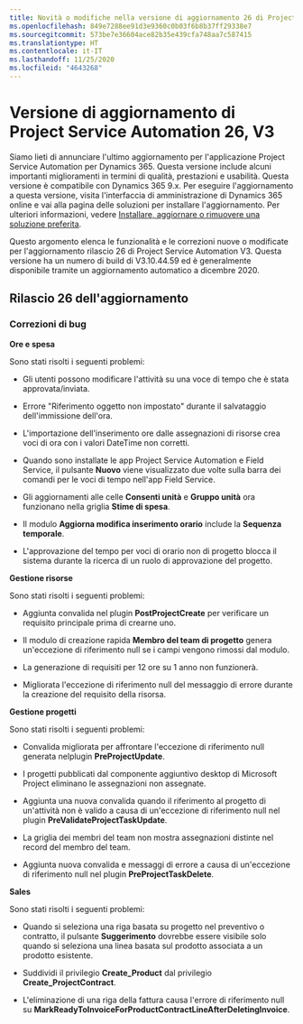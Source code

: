```yaml
---
title: Novità o modifiche nella versione di aggiornamento 26 di Project Service Automation V3
ms.openlocfilehash: 849e7288ee91d3e9360c0b03f6b8b37ff29338e7
ms.sourcegitcommit: 573be7e36604ace82b35e439cfa748aa7c587415
ms.translationtype: HT
ms.contentlocale: it-IT
ms.lasthandoff: 11/25/2020
ms.locfileid: "4643268"
---
```

<a name="project-service-automation-update-release-26-v3"></a>Versione di aggiornamento di Project Service Automation 26, V3
================================================

Siamo lieti di annunciare l'ultimo aggiornamento per l'applicazione Project Service Automation per Dynamics 365. Questa versione include alcuni importanti miglioramenti in termini di qualità, prestazioni e usabilità. Questa versione è compatibile con Dynamics 365 9.x. Per eseguire l'aggiornamento a questa versione, visita l'interfaccia di amministrazione di Dynamics 365 online e vai alla pagina delle soluzioni per installare l'aggiornamento. Per ulteriori informazioni, vedere [Installare, aggiornare o rimuovere una soluzione preferita](https://docs.microsoft.com/power-platform/admin/install-remove-preferred-solution).

Questo argomento elenca le funzionalità e le correzioni nuove o modificate per l'aggiornamento rilascio 26 di Project Service Automation V3. Questa versione ha un numero di build di V3.10.44.59 ed è generalmente disponibile tramite un aggiornamento automatico a dicembre 2020.

<a name="update-release-26"></a>Rilascio 26 dell'aggiornamento
-----------------

### <a name="bug-fixes"></a>Correzioni di bug

**Ore e spesa**

Sono stati risolti i seguenti problemi:

-   Gli utenti possono modificare l'attività su una voce di tempo che è stata approvata/inviata.

-   Errore "Riferimento oggetto non impostato" durante il salvataggio dell'immissione dell'ora.

-   L'importazione dell'inserimento ore dalle assegnazioni di risorse crea voci di ora con i valori DateTime non corretti.

-   Quando sono installate le app Project Service Automation e Field Service, il pulsante **Nuovo** viene visualizzato due volte sulla barra dei comandi per le voci di tempo nell'app Field Service.

-   Gli aggiornamenti alle celle **Consenti unità** e **Gruppo unità** ora funzionano nella griglia **Stime di spesa**.

-   Il modulo **Aggiorna modifica inserimento orario** include la **Sequenza temporale**.

-   L'approvazione del tempo per voci di orario non di progetto blocca il sistema durante la ricerca di un ruolo di approvazione del progetto.

**Gestione risorse**

Sono stati risolti i seguenti problemi:

-   Aggiunta convalida nel plugin **PostProjectCreate** per verificare un requisito principale prima di crearne uno.

-   Il modulo di creazione rapida **Membro del team di progetto** genera un'eccezione di riferimento null se i campi vengono rimossi dal modulo.

-   La generazione di requisiti per 12 ore su 1 anno non funzionerà.

-   Migliorata l'eccezione di riferimento null del messaggio di errore durante la creazione del requisito della risorsa.

**Gestione progetti**

Sono stati risolti i seguenti problemi:

-   Convalida migliorata per affrontare l'eccezione di riferimento null generata nelplugin **PreProjectUpdate**.

-   I progetti pubblicati dal componente aggiuntivo desktop di Microsoft Project eliminano le assegnazioni non assegnate.

-   Aggiunta una nuova convalida quando il riferimento al progetto di un'attività non è valido a causa di un'eccezione di riferimento null nel plugin **PreValidateProjectTaskUpdate**.

-   La griglia dei membri del team non mostra assegnazioni distinte nel record del membro del team.

-   Aggiunta nuova convalida e messaggi di errore a causa di un'eccezione di riferimento null nel plugin **PreProjectTaskDelete**.

**Sales**

Sono stati risolti i seguenti problemi:

-   Quando si seleziona una riga basata su progetto nel preventivo o contratto, il pulsante **Suggerimento** dovrebbe essere visibile solo quando si seleziona una linea basata sul prodotto associata a un prodotto esistente.

-   Suddividi il privilegio **Create_Product** dal privilegio **Create_ProjectContract**.

-   L'eliminazione di una riga della fattura causa l'errore di riferimento null su **MarkReadyToInvoiceForProductContractLineAfterDeletingInvoice**.
